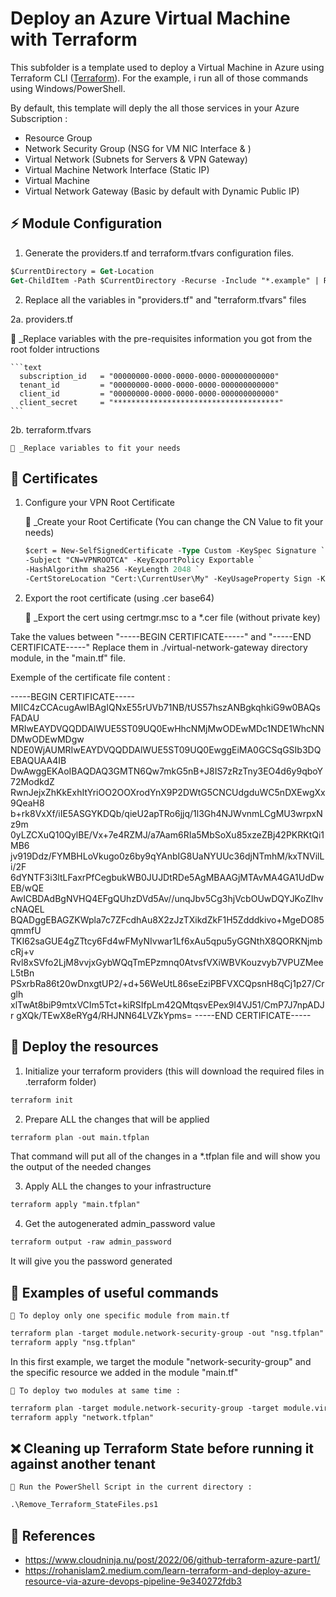 # Deploy an Azure Virtual Machine with Terraform

This subfolder is a template used to deploy a Virtual Machine in Azure using Terraform CLI ([Terraform](https://developer.hashicorp.com/terraform/downloads)). For the example, i run all of those commands using Windows/PowerShell.

By default, this template will deply the all those services in your Azure Subscription :

- Resource Group
- Network Security Group (NSG for VM NIC Interface & )
- Virtual Network (Subnets for Servers & VPN Gateway)
- Virtual Machine Network Interface (Static IP)
- Virtual Machine
- Virtual Network Gateway (Basic by default with Dynamic Public IP)

## ⚡ Module Configuration

1. Generate the providers.tf and terraform.tfvars configuration files.

```ps
$CurrentDirectory = Get-Location
Get-ChildItem -Path $CurrentDirectory -Recurse -Include "*.example" | Rename-Item -NewName { $_.Name -replace ".example","" }
```

2. Replace all the variables in "providers.tf" and "terraform.tfvars" files

  2a. providers.tf

  📍 _Replace variables with the pre-requisites information you got from the root folder intructions

    ```text
      subscription_id   = "00000000-0000-0000-0000-000000000000"
      tenant_id         = "00000000-0000-0000-0000-000000000000"
      client_id         = "00000000-0000-0000-0000-000000000000"
      client_secret     = "*************************************"
    ```

  2b. terraform.tfvars

    📍 _Replace variables to fit your needs

## 📜 Certificates

1. Configure your VPN Root Certificate

    📍 _Create your Root Certificate (You can change the CN Value to fit your needs)

    ```ps
    $cert = New-SelfSignedCertificate -Type Custom -KeySpec Signature `
    -Subject "CN=VPNROOTCA" -KeyExportPolicy Exportable `
    -HashAlgorithm sha256 -KeyLength 2048 `
    -CertStoreLocation "Cert:\CurrentUser\My" -KeyUsageProperty Sign -KeyUsage CertSign -NotAfter (Get-Date).AddYears(20)
    ```

2. Export the root certificate (using .cer base64)

    📍 _Export the cert using certmgr.msc to a *.cer file (without private key)

Take the values between "-----BEGIN CERTIFICATE-----" and "-----END CERTIFICATE-----" 
Replace them in ./virtual-network-gateway directory module, in the "main.tf" file.

Exemple of the certificate file content :

-----BEGIN CERTIFICATE-----
MIIC4zCCAcugAwIBAgIQNxE55rUVb71NB/tUS57hszANBgkqhkiG9w0BAQsFADAU
MRIwEAYDVQQDDAlWUE5ST09UQ0EwHhcNMjMwODEwMDc1NDE1WhcNNDMwODEwMDgw
NDE0WjAUMRIwEAYDVQQDDAlWUE5ST09UQ0EwggEiMA0GCSqGSIb3DQEBAQUAA4IB
DwAwggEKAoIBAQDAQ3GMTN6Qw7mkG5nB+J8IS7zRzTny3EO4d6y9qboY72ModkdZ
RwnJejxZhKkExhItYriOO2OOXrodYnX9P2DWtG5CNCUdgduWC5nDXEwgXx9QeaH8
b+rk8VxXf/iIE5ASGYKDQb/qieU2apTRo6jjq/1l3Gh4NJWvnmLCgMU3wrpxNz9m
0yLZCXuQ10QylBE/Vx+7e4RZMJ/a7Aam6RIa5MbSoXu85xzeZBj42PKRKtQi1MB6
jv919Ddz/FYMBHLoVkugo0z6by9qYAnbIG8UaNYUUc36djNTmhM/kxTNVilLi/2F
6dYNTF3i3ltLFaxrPfCegbukWB0JUJDtRDe5AgMBAAGjMTAvMA4GA1UdDwEB/wQE
AwICBDAdBgNVHQ4EFgQUhzDVd5Av//unqJbv5Cg3hjVcbOUwDQYJKoZIhvcNAQEL
BQADggEBAGZKWpla7c7ZFcdhAu8X2zJzTXikdZkF1H5Zdddkivo+MgeDO85qmmfU
TKI62saGUE4gZTtcy6Fd4wFMyNIvwar1Lf6xAu5qpu5yGGNthX8QORKNjmbcRj+v
Rvl8xSVfo2LjM8vvjxGybWQqTmEPzmnq0AtvsfVXiWBVKouzvyb7VPUZMeeL5tBn
PSxrbRa86t20wDnxgtUP2/+d+56WeUtL86seEziPBFVXCQpsnH8qCj1p27/Crglh
xlTwAt8biP9mtxVCIm5Tct+kiRSIfpLm42QMtqsvEPex9I4VJ51/CmP7J7npADJr
gXQk/TEwX8eRYg4/RHJNN64LVZkYpms=
-----END CERTIFICATE-----

## :rocket: Deploy the resources

1. Initialize your terraform providers (this will download the required files in .terraform folder)

```ps
terraform init
```

2. Prepare ALL the changes that will be applied

```ps
terraform plan -out main.tfplan
```

That command will put all of the changes in a *.tfplan file and will show you the output of the needed changes

3. Apply ALL the changes to your infrastructure

```ps
terraform apply "main.tfplan"
```

4. Get the autogenerated admin_password value

```ps
terraform output -raw admin_password
```

It will give you the password generated

## :green_book: Examples of useful commands

    📍 To deploy only one specific module from main.tf

```ps
terraform plan -target module.network-security-group -out "nsg.tfplan"
terraform apply "nsg.tfplan"
```

In this first example, we target the module "network-security-group" and the specific resource we added in the module "main.tf"

    📍 To deploy two modules at same time :

```ps
terraform plan -target module.network-security-group -target module.virtual-network -out "network.tfplan"
terraform apply "network.tfplan"
```

## :x: Cleaning up Terraform State before running it against another tenant

    📍 Run the PowerShell Script in the current directory :

```ps
.\Remove_Terraform_StateFiles.ps1
```


## :bookmark_tabs: References

- https://www.cloudninja.nu/post/2022/06/github-terraform-azure-part1/
- https://rohanislam2.medium.com/learn-terraform-and-deploy-azure-resource-via-azure-devops-pipeline-9e340272fdb3


